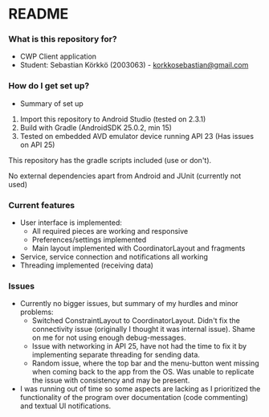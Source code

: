 # README #

### What is this repository for? ###

* CWP Client application
* Student: Sebastian Körkkö (2003063) - korkkosebastian@gmail.com

### How do I get set up? ###

* Summary of set up

1. Import this repository to Android Studio (tested on 2.3.1)
2. Build with Gradle (AndroidSDK 25.0.2, min 15)
3. Tested on embedded AVD emulator device running API 23 (Has issues on API 25)
    
This repository has the gradle scripts included (use or don't).

No external dependencies apart from Android and JUnit (currently not used)

### Current features ###

* User interface is implemented:
     * All required pieces are working and responsive
     * Preferences/settings implemented
     * Main layout implemented with CoordinatorLayout and fragments
* Service, service connection and notifications all working
* Threading implemented (receiving data)

### Issues ###

* Currently no bigger issues, but summary of my hurdles and minor problems:
     * Switched ConstraintLayout to CoordinatorLayout. Didn't fix the connectivity issue (originally I thought it was internal issue). Shame on me for not using enough debug-messages.
     * Issue with networking in API 25, have not had the time to fix it by implementing separate threading for sending data.
     * Random issue, where the top bar and the menu-button went missing when coming back to the app from the OS. Was unable to replicate the issue with consistency and may be present.
* I was running out of time so some aspects are lacking as I prioritized the functionality of the program over documentation (code commenting) and textual UI notifications.